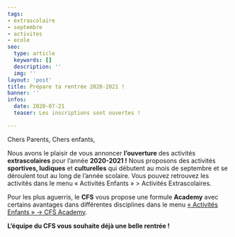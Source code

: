 ```yaml
---
tags:
- extrascolaire
- septembre
- activites
- ecole
seo:
  type: article
  keywords: []
  description: ''
  img: ''
layout: 'post'
title: Prépare ta rentrée 2020-2021 !
banner: ''
infos:
  date: 2020-07-21
  teaser: Les inscriptions sont ouvertes !

---
```

Chers Parents, Chers enfants,

Nous avons le plaisir de vous annoncer **l’ouverture** des activités **extrascolaires** pour l’année **2020-2021 !** Nous proposons des activités **sportives, ludiques** et **culturelles** qui débutent au mois de septembre et se déroulent tout au long de l’année scolaire. Vous pouvez retrouvez les activités dans le menu « Activités Enfants » > Activités Extrascolaires.

Pour les plus aguerris, le **CFS** vous propose une formule **Academy** avec certains avantages dans différentes disciplines dans le menu [« Activités Enfants » -> CFS Academy](https://www.lecfs.be/activites/cfs_academy/).

**L’équipe du CFS vous souhaite déjà une belle rentrée !**